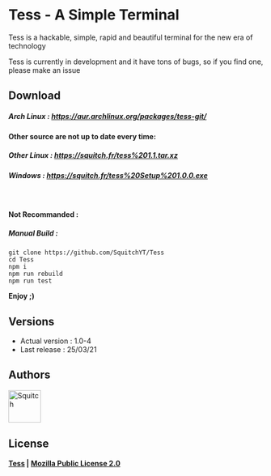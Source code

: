 # Tess - A Simple Terminal
Tess is a hackable, simple, rapid and beautiful terminal for the new era of technology

Tess is currently in development and it have tons of bugs, so if you find one, please make an issue


## Download
##### Arch Linux : https://aur.archlinux.org/packages/tess-git/
#### Other source are not up to date every time:
#####  Other Linux : https://squitch.fr/tess%201.1.tar.xz
##### Windows : https://squitch.fr/tess%20Setup%201.0.0.exe
<br>

#### Not Recommanded :
##### Manual Build :
`
git clone https://github.com/SquitchYT/Tess
`
<br>
`
cd Tess
`
<br>
`
npm i
`
<br>
`
npm run rebuild
`
<br>
`
npm run test
`

**Enjoy ;)**

## Versions

* Actual version : 1.0-4
* Last release : 25/03/21

## Authors

[<img width="64" src="https://avatars.githubusercontent.com/u/63391793?s=400&u=715a3054e5ce60b197271a3a2a188a48adbd405e&v=4" alt="Squitch">](https://github.com/SquitchYT)


## License

**[Tess](https://github.com/SquitchYT/tess) | [Mozilla Public License 2.0](https://github.com/SquitchYT/Tess/blob/main/LICENSE)**